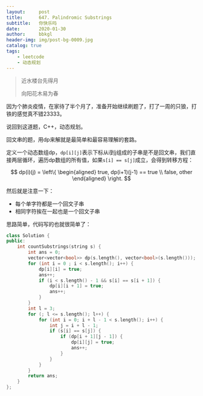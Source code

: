 ```yaml
---
layout:     post
title:      647. Palindromic Substrings
subtitle:   你快乐吗
date:       2020-01-30
author:     bbkgl
header-img: img/post-bg-0009.jpg
catalog: true
tags:
    - leetcode
    - 动态规划
---
```


>近水楼台先得月
>
>向阳花木易为春

因为个肺炎疫情，在家待了半个月了，准备开始继续刷题了，打了一周的只狼，打铁的感觉真不错23333。

说回到这道题，C++，动态规划。

回文串的题，用dp来解就是最简单和最容易理解的套路。

定义一个动态数组dp，`dp[i][j]`表示下标从i到j组成的子串是不是回文串，我们直接两层循环，遍历dp数组的所有值，如果`s[i] == s[j]`成立，会得到转移方程：

$$
dp(i)(j) = \left\{
    \begin{aligned}
    true, dp(i+1)(j-1) == true \\
    false, other 
    \end{aligned}
\right.
$$

然后就是注意一下：

- 每个单字符都是一个回文子串
- 相同字符挨在一起也是一个回文子串

思路简单，代码写的也就很简单了：

```cpp
class Solution {
public:
    int countSubstrings(string s) {
        int ans = 0;
        vector<vector<bool>> dp(s.length(), vector<bool>(s.length()));
        for (int i = 0 ; i < s.length(); i++) {
            dp[i][i] = true;
            ans++;
            if (i < s.length() - 1 && s[i] == s[i + 1]) {
                dp[i][i + 1] = true;
                ans++;
            }
        }
        int l = 3;
        for (; l <= s.length(); l++) {
            for (int i = 0; i + l - 1 < s.length(); i++) {
                int j = i + l - 1;
                if (s[i] == s[j]) {
                    if (dp[i + 1][j - 1]) {
                        dp[i][j] = true;
                        ans++;
                    }
                }
            }
        }
        return ans;
    }
};
```